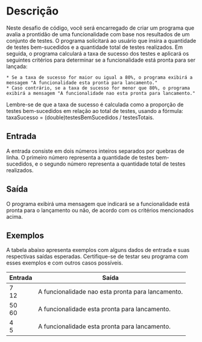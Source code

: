 # Descrição
Neste desafio de código, você será encarregado de criar um programa que avalia a prontidão de uma funcionalidade com base nos resultados de um conjunto de testes. O programa solicitará ao usuário que insira a quantidade de testes bem-sucedidos e a quantidade total de testes realizados. Em seguida, o programa calculará a taxa de sucesso dos testes e aplicará os seguintes critérios para determinar se a funcionalidade está pronta para ser lançada:

    * Se a taxa de sucesso for maior ou igual a 80%, o programa exibirá a mensagem "A funcionalidade esta pronta para lancamento."
    * Caso contrário, se a taxa de sucesso for menor que 80%, o programa exibirá a mensagem "A funcionalidade nao esta pronta para lancamento."

Lembre-se de que a taxa de sucesso é calculada como a proporção de testes bem-sucedidos em relação ao total de testes, usando a fórmula: taxaSucesso = (double)testesBemSucedidos / testesTotais.

## Entrada
A entrada consiste em dois números inteiros separados por quebras de linha. O primeiro número representa a quantidade de testes bem-sucedidos, e o segundo número representa a quantidade total de testes realizados.

## Saída
O programa exibirá uma mensagem que indicará se a funcionalidade está pronta para o lançamento ou não, de acordo com os critérios mencionados acima.

## Exemplos
A tabela abaixo apresenta exemplos com alguns dados de entrada e suas respectivas saídas esperadas. Certifique-se de testar seu programa com esses exemplos e com outros casos possíveis.


| Entrada   | Saída                                             |
|-----------|---------------------------------------------------|
| 7<br/>12  | A funcionalidade nao esta pronta para lancamento. |
| 50<br/>60 | A funcionalidade esta pronta para lancamento.     |
| 4<br/>5   | A funcionalidade esta pronta para lancamento.     |